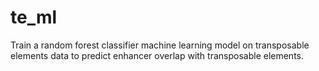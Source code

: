 # te_ml
Train a random forest classifier machine learning model on transposable elements data to predict enhancer overlap with transposable elements.
